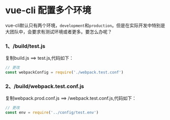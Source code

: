 # vue-cli 配置多个环境

vue-cli默认只有两个环境，`development`和`production`。但是在实际开发中特别是大团队中，会要求有测试环境或者更多。要怎么办呢？

### 1、/build/test.js

复制build.js ==> test.js,代码如下：
```js
// 更改
const webpackConfig = require('./webpack.test.conf')
```

### 2、/build/webpack.test.conf.js

复制webpack.prod.conf.js ==> /webpack.test.conf.js,代码如下：
```js
// 更改
const env = require('../config/test.env')
```




